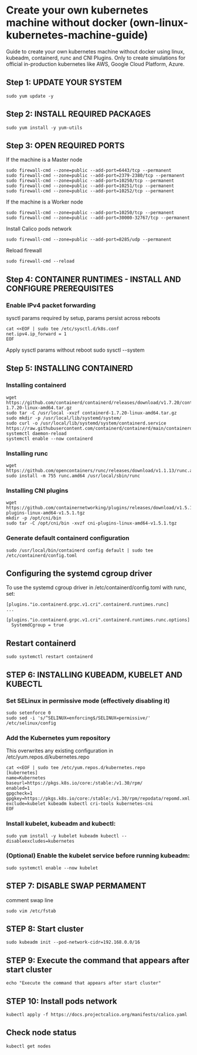 # Create your own kubernetes machine without docker (own-linux-kubernetes-machine-guide)
Guide to create your own kubernetes machine without docker using linux, kubeadm, containerd, runc and CNI Plugins.
Only to create simulations for official in-production kubernetes like AWS, Google Cloud Platform, Azure.

## Step 1: UPDATE YOUR SYSTEM
```
sudo yum update -y
```
## Step 2: INSTALL REQUIRED PACKAGES
```
sudo yum install -y yum-utils
```
##  Step 3: OPEN REQUIRED PORTS
If the machine is a Master node
```
sudo firewall-cmd --zone=public --add-port=6443/tcp --permanent
sudo firewall-cmd --zone=public --add-port=2379-2380/tcp --permanent
sudo firewall-cmd --zone=public --add-port=10250/tcp --permanent
sudo firewall-cmd --zone=public --add-port=10251/tcp --permanent
sudo firewall-cmd --zone=public --add-port=10252/tcp --permanent
```

If the machine is a Worker node
```
sudo firewall-cmd --zone=public --add-port=10250/tcp --permanent
sudo firewall-cmd --zone=public --add-port=30000-32767/tcp --permanent
```

Install Calico pods network
```
sudo firewall-cmd --zone=public --add-port=8285/udp --permanent
```

Reload firewall
```
sudo firewall-cmd --reload
```

##  Step 4: CONTAINER RUNTIMES - INSTALL AND CONFIGURE PREREQUISITES
### Enable IPv4 packet forwarding
sysctl params required by setup, params persist across reboots
```
cat <<EOF | sudo tee /etc/sysctl.d/k8s.conf
net.ipv4.ip_forward = 1
EOF
```
Apply sysctl params without reboot
sudo sysctl --system

## Step 5: INSTALLING CONTAINERD
### Installing containerd
```
wget https://github.com/containerd/containerd/releases/download/v1.7.20/containerd-1.7.20-linux-amd64.tar.gz
sudo tar -C /usr/local -xvzf containerd-1.7.20-linux-amd64.tar.gz
sudo mkdir -p /usr/local/lib/systemd/system/
sudo curl -o /usr/local/lib/systemd/system/containerd.service https://raw.githubusercontent.com/containerd/containerd/main/containerd.service
systemctl daemon-reload
systemctl enable --now containerd
```
### Installing runc
```
wget https://github.com/opencontainers/runc/releases/download/v1.1.13/runc.amd64
sudo install -m 755 runc.amd64 /usr/local/sbin/runc
```
### Installing CNI plugins
```
wget https://github.com/containernetworking/plugins/releases/download/v1.5.1/cni-plugins-linux-amd64-v1.5.1.tgz
mkdir -p /opt/cni/bin
sudo tar -C /opt/cni/bin -xvzf cni-plugins-linux-amd64-v1.5.1.tgz
```

### Generate default containerd configuration
```
sudo /usr/local/bin/containerd config default | sudo tee /etc/containerd/config.toml
```

## Configuring the systemd cgroup driver
To use the systemd cgroup driver in /etc/containerd/config.toml with runc, set:
```
[plugins."io.containerd.grpc.v1.cri".containerd.runtimes.runc]
...
  [plugins."io.containerd.grpc.v1.cri".containerd.runtimes.runc.options]
  SystemdCgroup = true
```

## Restart containerd
```
sudo systemctl restart containerd
```

## STEP 6: INSTALLING KUBEADM, KUBELET AND KUBECTL
### Set SELinux in permissive mode (effectively disabling it)
```
sudo setenforce 0
sudo sed -i 's/^SELINUX=enforcing$/SELINUX=permissive/' /etc/selinux/config
```

### Add the Kubernetes yum repository
This overwrites any existing configuration in /etc/yum.repos.d/kubernetes.repo
```
cat <<EOF | sudo tee /etc/yum.repos.d/kubernetes.repo
[kubernetes]
name=Kubernetes
baseurl=https://pkgs.k8s.io/core:/stable:/v1.30/rpm/
enabled=1
gpgcheck=1
gpgkey=https://pkgs.k8s.io/core:/stable:/v1.30/rpm/repodata/repomd.xml.key
exclude=kubelet kubeadm kubectl cri-tools kubernetes-cni
EOF
```

### Install kubelet, kubeadm and kubectl:
```
sudo yum install -y kubelet kubeadm kubectl --disableexcludes=kubernetes
```

### (Optional) Enable the kubelet service before running kubeadm:
```
sudo systemctl enable --now kubelet
```

## STEP 7: DISABLE SWAP PERMAMENT
comment swap line
```
sudo vim /etc/fstab
```

## STEP 8: Start cluster
```
sudo kubeadm init --pod-network-cidr=192.168.0.0/16
```

## STEP 9: Execute the command that appears after start cluster
```
echo "Execute the command that appears after start cluster"
```

## STEP 10: Install pods network
```
kubectl apply -f https://docs.projectcalico.org/manifests/calico.yaml
```

## Check node status
```
kubectl get nodes
```
